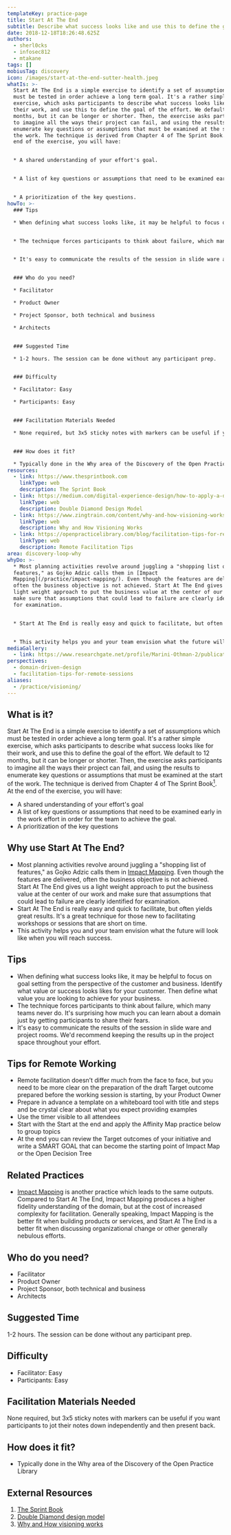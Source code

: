 ```yaml
---
templateKey: practice-page
title: Start At The End
subtitle: Describe what success looks like and use this to define the goal of effort
date: 2018-12-18T18:26:48.625Z
authors:
  - sherl0cks
  - infosec812
  - mtakane
tags: []
mobiusTag: discovery
icon: /images/start-at-the-end-sutter-health.jpeg
whatIs: >-
  Start At The End is a simple exercise to identify a set of assumptions which
  must be tested in order achieve a long term goal. It's a rather simple
  exercise, which asks participants to describe what success looks like for
  their work, and use this to define the goal of the effort. We default to 12
  months, but it can be longer or shorter. Then, the exercise asks participants
  to imagine all the ways their project can fail, and using the results to
  enumerate key questions or assumptions that must be examined at the start of
  the work. The technique is derived from Chapter 4 of The Sprint Book. At the
  end of the exercise, you will have:


  * A shared understanding of your effort's goal.


  * A list of key questions or assumptions that need to be examined early in the work effort in order for the team to achieve the goal.


  * A prioritization of the key questions.
howTo: >-
  ### Tips

  * When defining what success looks like, it may be helpful to focus on goal setting from the perspective of the customer and business.  Identify what value or success looks likes for your customer.  Then define what value you are looking to achieve for your business.  


  * The technique forces participants to think about failure, which many teams never do. It's surprising how much you can learn about a domain just by getting participants to share their fears. 


  * It's easy to communicate the results of the session in slide ware and project rooms. We'd recommend keeping the results up in the project space throughout your effort.


  ### Who do you need?

  * Facilitator

  * Product Owner

  * Project Sponsor, both technical and business

  * Architects


  ### Suggested Time

  * 1-2 hours. The session can be done without any participant prep.


  ### Difficulty

  * Facilitator: Easy

  * Participants: Easy


  ### Facilitation Materials Needed

  * None required, but 3x5 sticky notes with markers can be useful if you want participants to jot their notes down independently and then present back.


  ### How does it fit?

  * Typically done in the Why area of the Discovery of the Open Practice Library
resources:
  - link: https://www.thesprintbook.com
    linkType: web
    description: The Sprint Book
  - link: https://medium.com/digital-experience-design/how-to-apply-a-design-thinking-hcd-ux-or-any-creative-process-from-scratch-b8786efbf812
    linkType: web
    description: Double Diamond Design Model
  - link: https://www.zingtrain.com/content/why-and-how-visioning-works
    linkType: web
    description: Why and How Visioning Works
  - link: https://openpracticelibrary.com/blog/facilitation-tips-for-remote-sessions/
    linkType: web
    description: Remote Facilitation Tips
area: discovery-loop-why
whyDo: >-
  * Most planning activities revolve around juggling a "shopping list of
  features," as Gojko Adzic calls them in [Impact
  Mapping](/practice/impact-mapping/). Even though the features are delivered,
  often the business objective is not achieved. Start At The End gives us a
  light weight approach to put the business value at the center of our work and
  make sure that assumptions that could lead to failure are clearly identified
  for examination.


  * Start At The End is really easy and quick to facilitate, but often yields great results. It's a great technique for those new to facilitating workshops or sessions that are short on time.


  * This activity helps you and your team envision what the future will look like when you will reach success.
mediaGallery:
  - link: https://www.researchgate.net/profile/Marini-Othman-2/publication/220670300/figure/tbl3/AS:393929070530567@1470931417560/Success-and-failure-factors-for-Agile-Projects-from-the-People-Dimension.png
perspectives:
  - domain-driven-design
  - facilitation-tips-for-remote-sessions
aliases:
  - /practice/visioning/
---
```

## What is it?

Start At The End is a simple exercise to identify a set of assumptions which must be tested in order achieve a long term goal. It's a rather simple exercise, which asks participants to describe what success looks like for their work, and use this to define the goal of the effort. We default to 12 months, but it can be longer or shorter. Then, the exercise asks participants to imagine all the ways their project can fail, and using the results to enumerate key questions or assumptions that must be examined at the start of the work. The technique is derived from Chapter 4 of The Sprint Book[<sup>1</sup>](#footnote-1). At the end of the exercise, you will have:

- A shared understanding of your effort's goal
- A list of key questions or assumptions that need to be examined early in the work effort in order for the team to achieve the goal.
- A prioritization of the key questions

## Why use Start At The End?

- Most planning activities revolve around juggling a "shopping list of features," as Gojko Adzic calls them in [Impact Mapping](/practice/impact-mapping/). Even though the features are delivered, often the business objective is not achieved. Start At The End gives us a light weight approach to put the business value at the center of our work and make sure that assumptions that could lead to failure are clearly identified for examination.
- Start At The End is really easy and quick to facilitate, but often yields great results. It's a great technique for those new to facilitating workshops or sessions that are short on time.
- This activity helps you and your team envision what the future will look like when you will reach success.

## Tips

- When defining what success looks like, it may be helpful to focus on goal setting from the perspective of the customer and business. Identify what value or success looks likes for your customer. Then define what value you are looking to achieve for your business.
- The technique forces participants to think about failure, which many teams never do. It's surprising how much you can learn about a domain just by getting participants to share their fears.
- It's easy to communicate the results of the session in slide ware and project rooms. We'd recommend keeping the results up in the project space throughout your effort.

## Tips for Remote Working

- Remote facilitation doesn’t differ much from the face to face, but you need to be more clear on the preparation of the draft Target outcome prepared before the working session is starting, by your Product Owner
- Prepare in advance a template on a whiteboard tool with title and steps and be crystal clear about what you expect providing examples
- Use the timer visible to all attendees
- Start with the Start at the end and apply the Affinity Map practice below to group topics
- At the end you can review the Target outcomes of your initiative and write a SMART GOAL that can become the starting point of Impact Map or the Open Decision Tree

## Related Practices

- [Impact Mapping](/practice/impact-mapping/) is another practice which leads to the same outputs. Compared to Start At The End, Impact Mapping produces a higher fidelity understanding of the domain, but at the cost of increased complexity for facilitation. Generally speaking, Impact Mapping is the better fit when building products or services, and Start At The End is a better fit when discussing organizational change or other generally nebulous efforts.

## Who do you need?

- Facilitator
- Product Owner
- Project Sponsor, both technical and business
- Architects

## Suggested Time

1-2 hours. The session can be done without any participant prep.

## Difficulty

- Facilitator: Easy
- Participants: Easy

## Facilitation Materials Needed

None required, but 3x5 sticky notes with markers can be useful if you want participants to jot their notes down independently and then present back.

## How does it fit?

- Typically done in the Why area of the Discovery of the Open Practice Library

## External Resources

1. <a name="footnote-1"></a>[The Sprint Book](https://www.thesprintbook.com)
2. <a name="footnote-2"></a>[Double Diamond design model](https://medium.com/digital-experience-design/how-to-apply-a-design-thinking-hcd-ux-or-any-creative-process-from-scratch-b8786efbf812)
3. [Why and How visioning works](https://www.zingtrain.com/content/why-and-how-visioning-works)
